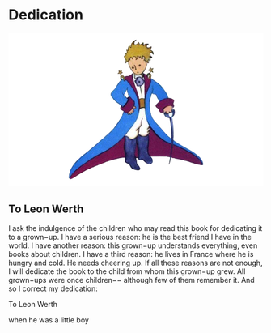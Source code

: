 # Dedication

 ![Image 0-2](assets/0-2.png)

## To Leon Werth

I ask the indulgence of the children who may read this book for dedicating it to a grown−up. I have a serious reason: he is the best friend I have in the world. I have another reason: this grown−up understands everything, even books about children. I have a third reason: he lives in France where
he is hungry and cold. He needs cheering up. If all these reasons are not enough, I will dedicate the book to the child from whom this grown−up grew. All grown−ups were once children−− although few of them remember it. And so I correct my dedication:

To Leon Werth

when he was a little boy